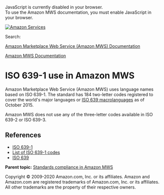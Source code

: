 <div id="MWSDX_noscript">

JavaScript is currently disabled in your browser.  
To use the Amazon MWS documentation, you must enable JavaScript in your
browser.

</div>

<div id="MWSDX_divtop">

[![Amazon
Services](https://images-na.ssl-images-amazon.com/images/G/08/mwsportal/fr_FR/amazonservices.gif "Amazon Services")](http://services.amazon.fr)

<div id="MWSDX_search">

<span id="MWSDX_searchlbl">Search:</span>

</div>

  
<span id="MWSDX_titlebar">[Amazon Marketplace Web Service (Amazon MWS)
Documentation](https://developer.amazonservices.fr/gp/mws/docs.html)</span>

</div>

<div id="MWSDX_divbottom">

<div id="MWSDX_divleft">

<div id="MWSDX_toc">

</div>

</div>

<div id="MWSDX_divright">

<div id="MWSDX_content">

<span id="MWSDX_breadcrumbs">[Amazon MWS
Documentation](https://developer.amazonservices.fr/gp/mws/docs.html)</span>

<div id="DG_ISO639-1" class="nested0">

ISO 639-1 use in <span class="ph">Amazon MWS</span>
===================================================

<div class="body">

<span class="ph">Amazon Marketplace Web Service (Amazon MWS)</span> uses
language names based on ISO 639-1. The standard has 184 two-letter codes
registered to cover the world's major languages or
<a href="https://en.wikipedia.org/wiki/ISO_639_macrolanguage" class="xref">ISO 639 macrolanguages</a>
as of October 2015.

<span class="ph">Amazon MWS</span> does not use any of the three-letter
codes available in ISO 639-2 or ISO 639-3.

<div id="DG_ISO639-1__639-1References" class="section">

References
----------

-   <a href="https://en.wikipedia.org/wiki/ISO_639-1" class="xref">ISO 639-1</a>
-   <a href="https://en.wikipedia.org/wiki/List_of_ISO_639-1_codes" class="xref">List of ISO 639-1 codes</a>
-   <a href="http://www.iso.org/iso/home/standards/language_codes.htm" class="xref">ISO 639</a>

</div>

</div>

<div class="related-links">

<div class="familylinks">

<div class="parentlink">

**Parent topic:**
<a href="../dev_guide/DG_StandardsCompliance.md" class="link">Standards compliance in Amazon MWS</a>

</div>

</div>

</div>

</div>

<div id="MWSDX_footer">

Copyright © 2009-2020 Amazon.com, Inc. or its affiliates. Amazon and
Amazon.com are registered trademarks of Amazon.com, Inc. or its
affiliates. All other trademarks are the property of their respective
owners.

</div>

</div>

</div>

<div style="clear: both;">

</div>

</div>
